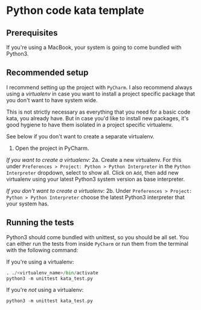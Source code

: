 # Python code kata template

## Prerequisites

If you're using a MacBook, your system is going to come bundled with Python3.  

## Recommended setup

I recommend setting up the project with `PyCharm`. I also recommend always using a _virtualenv_ in case you want to install a project specific package that you don't want to have system wide.

This is not strictly necessary as everything that you need for a basic code kata, you already have. But in case you'd like to install new packages, it's good hygiene to have them isolated in a project specific virtualenv. 

See below if you don't want to create a separate virtualenv.  

1. Open the project in PyCharm.

_If you want to create a virtualenv:_ 
2a. Create a new virtualenv. For this under `Preferences > Project: Python > Python Interpreter` in the `Python Interpreter` dropdown, select to show all. Click on `Add`, then add new virtualenv using your latest Python3 system version as base interpreter.

_If you don't want to create a virtualenv:_
2b. Under `Preferences > Project: Python > Python Interpreter` choose the latest Python3 interpreter that your system has.

## Running the tests

Python3 should come bundled with unittest, so you should be all set. You can either run the tests from inside `PyCharm` or run them from the terminal with the following command:  

If you're using a virtualenv:
``` python
. ./<virtualenv_name>/bin/activate
python3 -m unittest kata_test.py
```

If you're _not_ using a virtualenv: 

``` python
python3 -m unittest kata_test.py
```